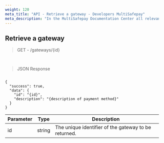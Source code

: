 ```yaml
---
weight: 120
meta_title: "API - Retrieve a gateway - Developers MultiSafepay"
meta_description: "In the MultiSafepay Documentation Center all relevant information regarding our Plugins and API. As well as Support pages for Payment Method, Tools and General Questions. You can also find the contact details of our Support Team and Integration Team."
---
```


## Retrieve a gateway



> GET - /gateways/{id}

<br>

> JSON Response

```shell

{
  "success": true,
  "data": {
    "id": "{id}",
    "description": "{description of payment method}"
  }
}

```


| Parameter           | Type   | Description                                                                                             |
|---------------------|--------|---------------------------------------------------------------------------------------------------------|
| id                  | string | The unique identifier of the gateway to be returned.                                                    |
